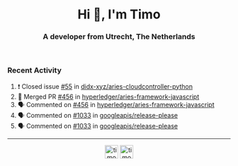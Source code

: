 <h1 align="center">Hi 👋, I'm Timo</h1>
<h3 align="center">A developer from Utrecht, The Netherlands</h3>
<br/>
<!-- https://github.com/rahuldkjain/github-profile-readme-generator --!>

<!--  <p align="left"><img src="https://github-readme-stats.vercel.app/api?username=timoglastra&show_icons=true&count_private=true&" alt="timoglastra" /></p> --!>

<!--
Github language stats
<p align="left"><img src="https://github-readme-stats.vercel.app/api/top-langs/?username=timoglastra&layout=compact" alt="timoglastra" /><p>
-->

<!-- Codestats language stats -->
<!-- <p align="left"><img src="https://codestats-readme.vercel.app/api/top-langs/?username=timoglastra&layout=compact&language_count=12" alt="timoglastra" /><p>    --!>
  
<h3>Recent Activity</h3>

<!--START_SECTION:activity-->
1. ❗️ Closed issue [#55](https://github.com/didx-xyz/aries-cloudcontroller-python/issues/55) in [didx-xyz/aries-cloudcontroller-python](https://github.com/didx-xyz/aries-cloudcontroller-python)
2. 🎉 Merged PR [#456](https://github.com/hyperledger/aries-framework-javascript/pull/456) in [hyperledger/aries-framework-javascript](https://github.com/hyperledger/aries-framework-javascript)
3. 🗣 Commented on [#456](https://github.com/hyperledger/aries-framework-javascript/issues/456) in [hyperledger/aries-framework-javascript](https://github.com/hyperledger/aries-framework-javascript)
4. 🗣 Commented on [#1033](https://github.com/googleapis/release-please/issues/1033) in [googleapis/release-please](https://github.com/googleapis/release-please)
5. 🗣 Commented on [#1033](https://github.com/googleapis/release-please/issues/1033) in [googleapis/release-please](https://github.com/googleapis/release-please)
<!--END_SECTION:activity-->

---

<p align="center">
<a href="https://twitter.com/timoglastra" target="blank"><img align="center" src="https://cdn.jsdelivr.net/npm/simple-icons@3.0.1/icons/twitter.svg" alt="timoglastra" height="30" width="30" /></a>
<a href="https://linkedin.com/in/timoglastra" target="blank"><img align="center" src="https://cdn.jsdelivr.net/npm/simple-icons@3.0.1/icons/linkedin.svg" alt="timoglastra" height="30" width="30" /></a>
</p>



